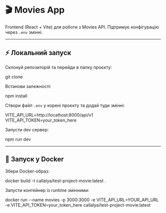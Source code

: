 # 🎬 Movies App

Frontend (React + Vite) для роботи з Movies API. Підтримує конфігурацію через `.env` змінні.

---

## ⚡ Локальний запуск

Склонуй репозиторій та перейди в папку проєкту:

git clone

Встанови залежності:

npm install

Створи файл `.env` у корені проєкту та додай туди змінні:

VITE_API_URL=http://localhost:8000/api/v1
VITE_API_TOKEN=your_token_here

Запусти dev сервер:

npm run dev

---

## 🐳 Запуск у Docker

Збери Docker-образ:

docker build -t callalya/test-project-movie:latest .

Запусти контейнер із runtime змінними:

docker run --name movies -p 3000:3000 -e VITE_API_URL=YOUR_API_URL -e VITE_API_TOKEN=your_token_here callalya/test-project-movie:latest
